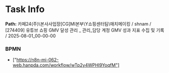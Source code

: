 # Task Info

**Path:** 카페24(주)\본사사업장\[CG]MI본부\Y쇼핑센터팀\매치메이킹 / shnam / [274409] 유튜브 쇼핑 GMV 달성 관리 _ 관리_담당 계정 GMV 성과 지표 수집 및 기록 / 2025-08-01_00-00-00

### BPMN
- ["https://n8n-mi-062-web.hanpda.com/workflow/wTp2y4WPHl9YoqfM"]

